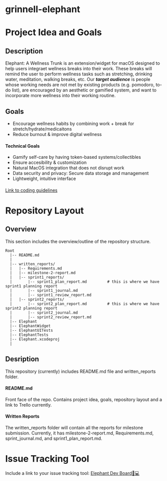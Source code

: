# grinnell-elephant

# Project Idea and Goals
## Description
Elephant: A Wellness Trunk is an extension/widget for macOS designed to help users integraet wellness breaks into their work. These breaks will remind the user to perform wellness tasks such as stretching, drinking water, meditation, walking breaks, etc. Our ***target audience*** is people whose working needs are not met by existing products (e.g. pomodoro, to-do list), are encouraged by an aesthetic or gamified system, and want to incorporate more wellness into their working routine.   

## Goals 
- Encourage wellness habits by combining work + break for stretch/hydrate/medicaitons</br>
- Reduce burnout & improve digital wellness</br>
#### Technical Goals
- Gamify self-care by having token-based systems/collectibles </br>
- Ensure accesibility & customization</br>
- Natural MacOS integration that does not disrupt work</br>
- Data security and privacy: Secure data storage and management</br>
- Lightweight, intuitive interface</br>

####
[Link to coding guidelines](https://google.github.io/swift/)

# Repository Layout
## Overview
This section includes the overview/outline of the repository structure.</br>
```
Root
  |-- README.md 
  |
  |-- written_reports/
  |   |-- Requirements.md
  |   |-- milestone-2-report.md
  |   |-- sprint1_reports/
  |       |-- sprint1_plan_report.md         # this is where we have sprint1 planning report
  |       |-- sprint1_journal.md
  |       |-- sprint1_review_report.md
  |   |-- sprint2_reports/
  |       |-- sprint2_plan_report.md         # this is where we have sprint2 planning report
  |       |-- sprint2_journal.md
  |       |-- sprint2_review_report.md
  |-- Elephant
  |-- ElephantWidget 
  |-- ElephantUITests
  |-- ElephantTests
  |-- Elephant.xcodeproj      
  |
```
## Desription
This repository (currently) includes README.md file and written_reports folder. 
#### README.md
Front face of the repo. Contains project idea, goals, repository layout and a link to Trello currently.
#### Written Reports
The written_reports folder will contain all the reports for milestone submission. Currently, it has milestone-2-report.md, Requirements.md, sprint_journal.md, and sprint1_plan_report.md.

# Issue Tracking Tool
Include a link to your issue tracking tool: [Elephant Dev Board🐘💻](https://trello.com/b/4KAD6ca1/elephant-dev-board-%F0%9F%90%98%F0%9F%92%BB)
